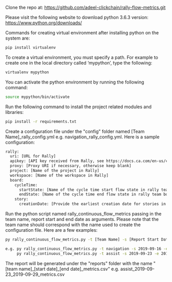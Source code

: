 Clone the repo at: https://github.com/adeel-clickchain/rally-flow-metrics.git

Please visit the following website to download python 3.6.3 version: https://www.python.org/downloads/

Commands for creating virtual environment after installing python on the system are:
~~~ bash
pip install virtualenv
~~~

To create a virtual environment, you must specify a path. For example to create one in the local directory called ‘mypython’, type the following:  
~~~ bash
virtualenv mypython
~~~

You can activate the python environment by running the following command:  
~~~ bash
source mypython/bin/activate
~~~

Run the following command to install the project related modules and libraries:
~~~ bash
pip install -r requirements.txt
~~~

Create a configuration file under the "config" folder named [Team Name]_rally_config.yml e.g. navigation_rally_config.yml. 
Here is a sample configuration:

~~~ bash
rally:
  uri: [URL for Rally]
  apikey: [API key received from Rally, see https://docs.ca.com/en-us/ca-agile-central/saas/rally-application-manager]
  proxy: [Proxy URI if necessary, otherwise keep blank]
  project: [Name of the project in Rally]
  workspace: [Name of the workspace in Rally]
  board:
    cycleTime:
      startState: [Name of the cycle time start flow state in rally team board]
      endState: [Name of the cycle time end flow state in rally team board]
    story:
      creationDate: [Provide the earliest creation date for stories in rally in YYYY-MM-DD format]
~~~

Run the python script named rally_continuous_flow_metrics passing in the team name, report start and end date as arguments. Please note that the team name should correspond with the name used to create the configuration file. Here are a few examples:

~~~ bash
py rally_continuous_flow_metrics.py -t [Team Name] -s [Report Start Date YYYY-MM-DD] -e [Report End Date YYYY-MM-DD]

e.g. py rally_continuous_flow_metrics.py -t navigation -s 2019-09-16 -e 2019-09-22
     py rally_continuous_flow_metrics.py -t assist -s 2019-09-23 -e 2019-09-29
~~~

The report will be generated under the "reports" folder with the name "[team name]\_[start date]\_[end date]\_metrics.csv" e.g. assist_2019-09-23_2019-09-29_metrics.csv